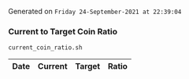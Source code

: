 Generated on `Friday 24-September-2021 at 22:39:04`

### Current to Target Coin Ratio
`current_coin_ratio.sh`

Date|Current|Target|Ratio
---|---|---|---
